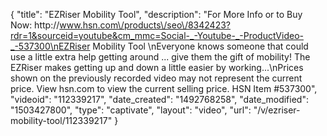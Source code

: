 {
    "title": "EZRiser Mobility Tool",
    "description": "For More Info or to Buy Now: http:\/\/www.hsn.com\/products\/seo\/8342423?rdr=1&sourceid=youtube&cm_mmc=Social-_-Youtube-_-ProductVideo-_-537300\nEZRiser Mobility Tool \nEveryone knows someone that could use a little extra help getting around ... give them the gift of mobility! The EZRiser makes getting up and down a little easier by working...\nPrices shown on the previously recorded video may not represent the current price.  View hsn.com to view the current selling price. HSN Item #537300",
    "videoid": "112339217",
    "date_created": "1492768258",
    "date_modified": "1503427800",
    "type": "captivate",
    "layout": "video",
    "url": "\/v\/ezriser-mobility-tool\/112339217"
}